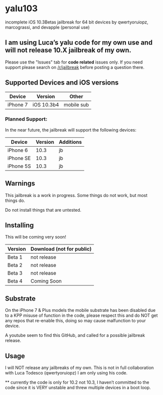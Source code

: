 # yalu103
incomplete iOS 10.3Betas jailbreak for 64 bit devices by qwertyoruiopz, marcograssi, and devapple (personal use)

## I am using Luca’s yalu code for my own use and will not release 10.X jailbreak of my own.

Please use the "Issues" tab for **code related** issues only. If you need support please search on [/r/jailbreak](https://reddit.com/r/jailbreak) before posting a question there.

## Supported Devices and iOS versions

| Device | Version | Other |
|---------|----------|---------|
| iPhone 7  | iOS 10.3b4 | mobile sub |

### Planned Support:

In the near future, the jailbreak will support the following devices:

| Device | Version | Additions | 
|---------|----------|----------|
| iPhone 6 | 10.3 | jb |
| iPhone SE | 10.3 | jb |
| iPhone 5S | 10.3 | jb |

## Warnings

This jailbreak is a work in progress. Some things do not work, but most things do.

Do not install things that are untested.


## Installing

This will be coming very soon!


| Version | Download (not for public) |
|---------|----------|
| Beta 1 | not release |
| Beta 2 | not release |
| Beta 3 | not release |
| Beta 4 | Coming Soon |


## Substrate

On the iPhone 7 & Plus models the mobile substrate has been disabled due to a KPP misuse of function in the code, please respect this and do NOT get any repos that re-enable this, doing so may cause malfunction to your device. 

A youtube seem to find this GitHub, and called for a possible jailbreak release.

## Usage

I will NOT release any jailbreaks of my own. This is not in full collaboration with Luca Todesco (qwertyoruiopz) I am only using his code. 

** currently the code is only for 10.2 not 10.3, I haven’t committed to the code since it is VERY unstable and threw multiple devices in a boot loop. 